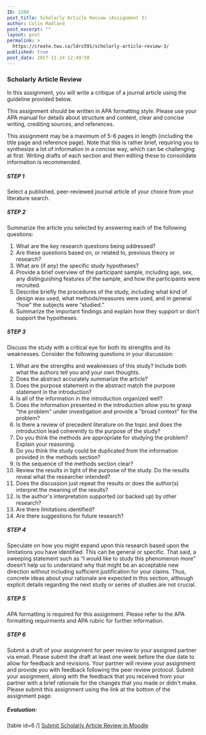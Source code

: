 ```yaml
---
ID: 1288
post_title: Scholarly Article Review (Assignment 3)
author: Colin Madland
post_excerpt: ""
layout: post
permalink: >
  https://create.twu.ca/ldrs591/scholarly-article-review-3/
published: true
post_date: 2017-11-24 12:49:50
---
```

<h3>Scholarly Article Review</h3>
In this assignment, you will write a critique of a journal article using the guideline provided below.

This assignment should be written in APA formatting style. Please use your APA manual for details about structure and content, clear and concise writing, crediting sources, and references.

This assignment may be a maximum of 5-6 pages in length (including the title page and reference page). Note that this is rather brief, requiring you to synthesize a lot of information in a concise way, which can be challenging at first. Writing drafts of each section and then editing these to consolidate information is recommended.
<h5><strong>STEP 1</strong></h5>
Select a published, peer-reviewed journal article of your choice from your literature search.
<h5><strong>STEP 2</strong></h5>
Summarize the article you selected by answering each of the following questions:
<ol>
 	<li>What are the key research questions being addressed?</li>
 	<li>Are these questions based on, or related to, previous theory or research?</li>
 	<li>What are (if any) the specific study hypotheses?</li>
 	<li>Provide a brief overview of the participant sample, including age, sex, any distinguishing features of the sample, and how the participants were recruited.</li>
 	<li>Describe briefly the procedures of the study, including what kind of design was used, what methods/measures were used, and in general “how” the subjects were “studied.”</li>
 	<li>Summarize the important findings and explain how they support or don’t support the hypotheses.</li>
</ol>
<h5><strong>STEP 3</strong></h5>
Discuss the study with a critical eye for both its strengths and its weaknesses. Consider the following questions in your discussion:
<ol>
 	<li>What are the strengths and weaknesses of this study? Include both what the authors tell you and your own thoughts.</li>
 	<li>Does the abstract accurately summarize the article?</li>
 	<li>Does the purpose statement in the abstract match the purpose statement in the introduction?</li>
 	<li>Is all of the information in the introduction organized well?</li>
 	<li>Does the information presented in the introduction allow you to grasp "the problem" under investigation and provide a "broad context" for the problem?</li>
 	<li>Is there a review of precedent literature on the topic and does the introduction lead coherently to the purpose of the study?</li>
 	<li>Do you think the methods are appropriate for studying the problem? Explain your reasoning.</li>
 	<li>Do you think the study could be duplicated from the information provided in the methods section?</li>
 	<li>Is the sequence of the methods section clear?</li>
 	<li>Review the results in light of the purpose of the study. Do the results reveal what the researcher intended?</li>
 	<li>Does the discussion just repeat the results or does the author(s) interpret the meaning of the results?</li>
 	<li>Is the author's interpretation supported (or backed up) by other research?</li>
 	<li>Are there limitations identified?</li>
 	<li>Are there suggestions for future research?</li>
</ol>
<h5><strong>STEP 4</strong></h5>
Speculate on how you might expand upon this research based upon the limitations you have identified. This can be general or specific. That said, a sweeping statement such as “I would like to study this phenomenon more” doesn’t help us to understand why that might be an acceptable new direction without including sufficient justification for your claims. Thus, concrete ideas about your rationale are expected in this section, although explicit details regarding the next study or series of studies are not crucial.
<h5><strong>STEP 5</strong></h5>
APA formatting is required for this assignment. Please refer to the APA formatting requirments and APA rubric for further information.
<h5><strong>STEP 6</strong></h5>
Submit a draft of your assignment for peer review to your assigned partner via email. Please submit the draft at least one week before the due date to allow for feedback and revisions. Your partner will review your assignment and provide you with feedback following the peer review protocol. Submit your assignment, along with the feedback that you received from your partner with a brief rationale for the changes that you made or didn't make. Please submit this assignment using the link at the bottom of the assignment page.
<h5>Evaluation:</h5>
[table id=6 /]

<!--themify_builder_static--><a href="https://learn.twu.ca/mod/assign/view.php?id=47833"> Submit Scholarly Article Review in Moodle</a><!--/themify_builder_static-->